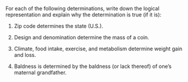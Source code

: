 

For each of the following determinations, write down the logical
representation and explain why the determination is true (if it is):<br>

1.  Zip code determines the state (U.S.).<br>

2.  Design and denomination determine the mass of a coin.<br>

3.  Climate, food intake, exercise, and metabolism determine weight gain
    and loss.<br>

4.  Baldness is determined by the baldness (or lack thereof) of one’s
    maternal grandfather.<br>
